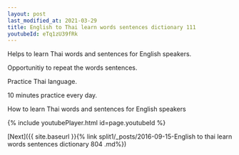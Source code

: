 ```yaml
---
layout: post
last_modified_at: 2021-03-29
title: English to Thai learn words sentences dictionary 111 
youtubeId: eTq1zU39fRk
---
```

 
 
Helps to learn Thai words and sentences for English speakers.

Opportunitiy to repeat the words sentences. 

Practice Thai language. 
 
10 minutes practice every day. 
 
How to learn Thai words and sentences for English speakers 
 
{% include youtubePlayer.html id=page.youtubeId %}
 
 
[Next]({{ site.baseurl }}{% link  split1/_posts/2016-09-15-English to thai learn words sentences dictionary 804 .md%})
 
